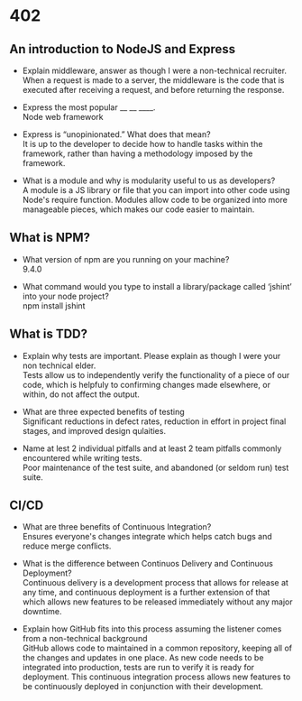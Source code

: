 # 402

## An introduction to NodeJS and Express

- Explain middleware, answer as though I were a non-technical recruiter.  
When a request is made to a server, the middleware is the code that is executed after receiving a request, and before returning the response.

- Express the most popular __ __ ____.  
Node web framework

- Express is “unopinionated.” What does that mean?  
It is up to the developer to decide how to handle tasks within the framework, rather than having a methodology imposed by the framework.

- What is a module and why is modularity useful to us as developers?  
A module is a JS library or file that you can import into other code using Node's require function. Modules allow code to be organized into more manageable pieces, which makes our code easier to maintain.

## What is NPM?

- What version of npm are you running on your machine?  
9.4.0

- What command would you type to install a library/package called ‘jshint’ into your node project?  
npm install jshint

## What is TDD?

- Explain why tests are important. Please explain as though I were your non technical elder.  
Tests allow us to independently verify the functionality of a piece of our code, which is helpfuly to confirming changes made elsewhere, or within, do not affect the output.

- What are three expected benefits of testing  
Significant reductions in defect rates, reduction in effort in project final stages, and improved design qulaities.

- Name at lest 2 individual pitfalls and at least 2 team pitfalls commonly encountered while writing tests.  
Poor maintenance of the test suite, and abandoned (or seldom run) test suite.

## CI/CD

- What are three benefits of Continuous Integration?  
 Ensures everyone's changes integrate which helps catch bugs and reduce merge conflicts.

- What is the difference between Continuos Delivery and Continuous Deployment?  
Continuous delivery is a development process that allows for release at any time, and continuous deployment is a further extension of that which allows new features to be released immediately without any major downtime.

- Explain how GitHub fits into this process assuming the listener comes from a non-technical background  
GitHub allows code to maintained in a common repository, keeping all of the changes and updates in one place. As new code needs to be integrated into production, tests are run to verify it is ready for deployment. This continuous integration process allows new features to be continuously deployed in conjunction with their development.
